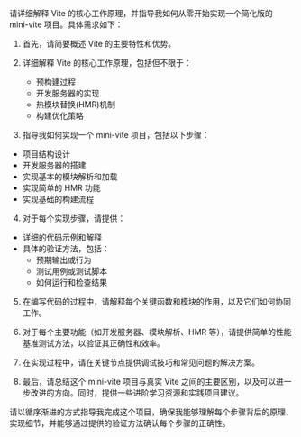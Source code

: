 请详细解释 Vite 的核心工作原理，并指导我如何从零开始实现一个简化版的 mini-vite 项目。具体需求如下：

1. 首先，请简要概述 Vite 的主要特性和优势。

2. 详细解释 Vite 的核心工作原理，包括但不限于：

   - 预构建过程
   - 开发服务器的实现
   - 热模块替换(HMR)机制
   - 构建优化策略

3. 指导我如何实现一个 mini-vite 项目，包括以下步骤：

- 项目结构设计
- 开发服务器的搭建
- 实现基本的模块解析和加载
- 实现简单的 HMR 功能
- 实现基础的构建流程

4. 对于每个实现步骤，请提供：

- 详细的代码示例和解释
- 具体的验证方法，包括：
  - 预期输出或行为
  - 测试用例或测试脚本
  - 如何运行和检查结果

5. 在编写代码的过程中，请解释每个关键函数和模块的作用，以及它们如何协同工作。

6. 对于每个主要功能（如开发服务器、模块解析、HMR 等），请提供简单的性能基准测试方法，以验证其正确性和效率。

7. 在实现过程中，请在关键节点提供调试技巧和常见问题的解决方案。

8. 最后，请总结这个 mini-vite 项目与真实 Vite 之间的主要区别，以及可以进一步改进的方向。同时，提供一些进阶学习资源和实践项目建议。

请以循序渐进的方式指导我完成这个项目，确保我能够理解每个步骤背后的原理、实现细节，并能够通过提供的验证方法确认每个步骤的正确性。
